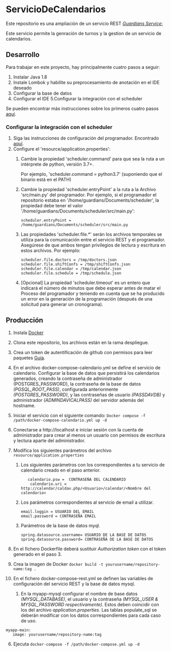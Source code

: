 # ServicioDeCalendarios

Este repositorio es una ampliación de un servicio REST  [*Guardians Service*:](https://github.com/tfg-projects-dit-us/guardiansRESTinterface) 

Este servicio permite la genración de turnos y la gestion de un servicio de calendarios. 

## Desarrollo
Para trabajar en este proyecto, hay principalmente cuatro pasos a seguir:
1. Instalar Java 1.8
2. Instale Lombok y habilite su preprocesamiento de anotación en el IDE deseado
3. Configurar la base de datos
4. Configurar el IDE
5.Configurar la integración con el scheduler

Se pueden encontrar más instrucciones sobre los primeros cuatro pasos [aquí](https://github.com/miggoncan/guardiansRESTinterfaceDoc/blob/master/setup/setup.md).

### Configurar la integración con el scheduler
1. Siga las instrucciones de configuración del programador. Encontrado [aquí](https://github.com/miggoncan/guardiansScheduler#setup-instructions).
2. Configure el 'resource/application.properties':
    1. Cambie la propiedad 'scheduler.command' para que sea la ruta a un 
       intérprete de python, versión 3.7+.


       Por ejemplo, 'scheduler.command = python3.7' (suponiendo que el binario está en el PATH)
    2. Cambie la propiedad 'scheduler.entryPoint' a la ruta a la 
       Archivo 'src/main.py' del programador. Por ejemplo, si el programador 
       el repositorio estaba en '/home/guardians/Documents/scheduler', la propiedad 
       debe tener el valor '/home/guardians/Documents/scheduler/src/main.py':
       
       `scheduler.entryPoint = /home/guardians/Documents/scheduler/src/main.py`
    3. Las propiedades 'scheduler.file.*' serán los archivos temporales 
       se utiliza para la comunicación entre el servicio REST y el programador.
       Asegúrese de que ambos tengan privilegios de lectura y escritura en estos archivos.
       Por ejemplo:

       ```
       scheduler.file.doctors = /tmp/doctors.json
       scheduler.file.shiftConfs = /tmp/shiftConfs.json
       scheduler.file.calendar = /tmp/calendar.json
       scheduler.file.schedule = /tmp/schedule.json
       ```
    4. [Opcional] La propiedad 'scheduler.timeout' es un entero que 
       indicará el número de minutos que debe esperar antes de matar el 
       Proceso del programador y teniendo en cuenta que se ha producido un error en la generación de la programación 
       (después de una solicitud para generar un cronograma).


## Producción
1. Instala [Docker](https://docs.docker.com/engine/install/ubuntu/)
2. Clona este repositorio, los archivos están en la rama despliegue.
3. Crea un token de autentificación de github con permisos para leer paquetes [Guía](https://docs.github.com/es/authentication/keeping-your-account-and-data-secure/creating-a-personal-access-token).
1. En el archivo docker-compose-calendario.yml se define el servicio de calendario.
Configurar la base de datos que persistirá los calendarios generados, creando la contraseña de administrador (POSTGRES_PASSWORD), la contraseña de la base de datos *(PGSQL_ROOT_PASS)*, configurada anteriormente *(POSTGRES_PASSWORD)*, y las contraseñas de usuario *(PASSDAVDB)* y administrador *(ADMINDAVICALPASS)* del servidor además del hostname.
1. Iniciar el servicio con el siguiente comando: `Docker compose -f /path/docker-compose-calendario.yml up -d`
1. Conectarse a http://localhost e iniciar sesión con la cuenta de administrador para crear al menos un usuario con permisos de escritura y lectura aparte del administrador. 
3. Modifica los siguientes parámetros del archivo `resource/application.properties`   
   1. Los siguientes parámetros con los correspondientes a tu servicio de calendario creado en el paso anterior.
        ```calendario.user = USUARIO DEL CLAENDARIO
           calendario.psw =  CONTRASEÑA DEL CALENDARIO
            calendario.uri = http://calendar/caldav.php/<Usuario>/calendar/<Nombre del calendario>
         ```
   4. Los parámetros correspondientes al servicio de email a utilizar.
        ```email.host =  HOST DEL SERVICIO DE EMAIL
        email.loggin = USUARIO DEL EMAIL
        email.password = CONTRASEÑA EMAIL
        ```
    1. Parámetros de la base de datos myql.
        ```
        spring.datasource.username= USUARIO DE LA BASE DE DATOS
        spring.datasource.password= CONTRASEÑA DE LA BASE DE DATOS
        ```

3. En el fichero Dockerfile deberá sustituir *Authorization token* con el token generado en el paso 3.
4. Crea la imagen de  Docker `docker build -t yourusername/repository-name:tag . `
5. En el fichero docker-compose-rest.yml se definen las variables de configuración del servicio REST y la base de datos mysql. 

    1. En la myapp-mysql configurar el nombre de base datos *(MYSQL_DATABASE)*, el usuario y la contraseña *(MYSQL_USER & MYSQL_PASSWORD respectivamente)*. Estos deben coincidir con los del archivo *application.properties*. Las tablas populate_sql se deberán modificar con los datos correspondientes para cada caso de uso. 

  ```
  myapp-main:
     image: yourusername/repository-name:tag 
  ```
        
6. Ejecuta `docker-compose -f /path/docker-compose.yml up -d `
